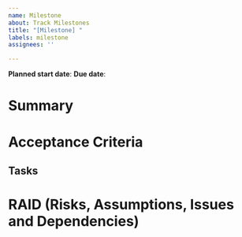 ```yaml
---
name: Milestone
about: Track Milestones
title: "[Milestone] "
labels: milestone
assignees: ''

---
```


<!-- Please ensure you are assigning the matching epic label to the milestone -->
<!-- All _active_ (being worked on) milestones MUST have an owner (GitHub assignee) -->

**Planned start date**:
**Due date**:

# Summary

<!-- Provide a high level summary of the Milestone -->  

# Acceptance Criteria

<!-- describe the deliverable of this milestone and its attributes in plain English -->

## Tasks

<!--
Breakdown of the work
- [ ] Task 1
- [ ] Link to GitHub issue tracking task 2
-->

# RAID (Risks, Assumptions, Issues and Dependencies)

<!-- List dependencies on other milestones (avoid dependencies on tasks) -->

<!-- List dependencies on other teams -->

<!-- List any risks or assumptions that will be cleared as work progresses -->

<!-- List any GitHub issues that tracks any blocker or any of the items above -->
